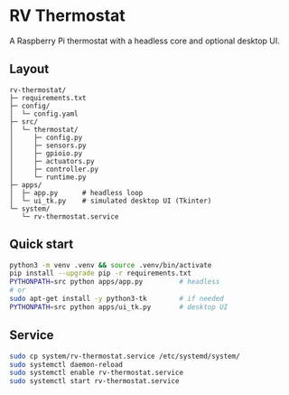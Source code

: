 # RV Thermostat

A Raspberry Pi thermostat with a headless core and optional desktop UI.

## Layout
```
rv-thermostat/
├─ requirements.txt
├─ config/
│  └─ config.yaml
├─ src/
│  └─ thermostat/
│     ├─ config.py
│     ├─ sensors.py
│     ├─ gpioio.py
│     ├─ actuators.py
│     ├─ controller.py
│     └─ runtime.py
├─ apps/
│  ├─ app.py      # headless loop
│  └─ ui_tk.py    # simulated desktop UI (Tkinter)
└─ system/
   └─ rv-thermostat.service
```

## Quick start
```bash
python3 -m venv .venv && source .venv/bin/activate
pip install --upgrade pip -r requirements.txt
PYTHONPATH=src python apps/app.py         # headless
# or
sudo apt-get install -y python3-tk        # if needed
PYTHONPATH=src python apps/ui_tk.py       # desktop UI
```

## Service
```bash
sudo cp system/rv-thermostat.service /etc/systemd/system/
sudo systemctl daemon-reload
sudo systemctl enable rv-thermostat.service
sudo systemctl start rv-thermostat.service
```
